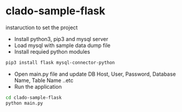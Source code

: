 # clado-sample-flask
instaruction to set the project
- Install python3, pip3 and mysql server
- Load mysql with sample data dump file
- Install requied python modules
```sh
pip3 install flask mysql-connector-python
```
- Open main.py file and update DB Host, User, Password, Database Name, Table Name ..etc
- Run the application
```sh
cd clado-sample-flask
python main.py
```
